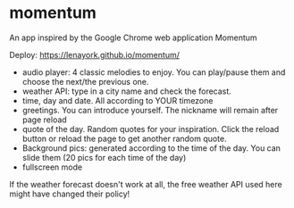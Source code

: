 # momentum
An app inspired by the Google Chrome web application Momentum

Deploy: https://lenayork.github.io/momentum/

* audio player: 4 classic melodies to enjoy. You can play/pause them and choose the next/the previous one.
* weather API: type in  a city name and check the forecast. 
* time, day and date. All according to YOUR timezone
* greetings. You can introduce yourself. The nickname will remain after page reload
* quote of the day. Random quotes for your inspiration. Click the reload button  or reload the page to get another random quote.
* Background pics: generated according to the time of the day. You can slide them (20 pics for each time of the day)
* fullscreen mode

If the weather forecast doesn't work at all, the free weather API used here might have changed their policy!